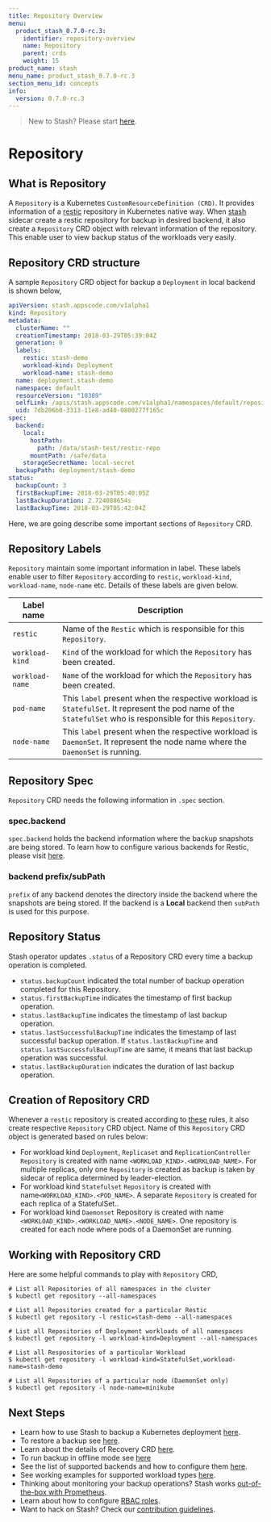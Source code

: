 ```yaml
---
title: Repository Overview
menu:
  product_stash_0.7.0-rc.3:
    identifier: repository-overview
    name: Repository
    parent: crds
    weight: 15
product_name: stash
menu_name: product_stash_0.7.0-rc.3
section_menu_id: concepts
info:
  version: 0.7.0-rc.3
---
```


> New to Stash? Please start [here](/products/stash/0.7.0-rc.3/concepts/README).

# Repository

## What is Repository
A `Repository` is a Kubernetes `CustomResourceDefinition (CRD)`. It provides information of a [restic](https://restic.net/) repository in Kubernetes native way. When [stash](/products/stash/0.7.0-rc.3/concepts/what-is-stash/overview) sidecar create a restic repository for backup in desired backend, it also create a `Repository` CRD object with relevant information of the repository. This enable user to view backup status of the workloads very easily.

## Repository CRD structure
A sample `Repository` CRD object for backup a `Deployment` in local backend is shown below,

```yaml
apiVersion: stash.appscode.com/v1alpha1
kind: Repository
metadata:
  clusterName: ""
  creationTimestamp: 2018-03-29T05:39:04Z
  generation: 0
  labels:
    restic: stash-demo
    workload-kind: Deployment
    workload-name: stash-demo
  name: deployment.stash-demo
  namespace: default
  resourceVersion: "10389"
  selfLink: /apis/stash.appscode.com/v1alpha1/namespaces/default/repositories/deployment.stash-demo
  uid: 7db206b0-3313-11e8-ad40-0800277f165c
spec:
  backend:
    local:
      hostPath:
        path: /data/stash-test/restic-repo
      mountPath: /safe/data
    storageSecretName: local-secret
  backupPath: deployment/stash-demo
status:
  backupCount: 3
  firstBackupTime: 2018-03-29T05:40:05Z
  lastBackupDuration: 2.724088654s
  lastBackupTime: 2018-03-29T05:42:04Z
```

Here, we are going describe some important sections of `Repository` CRD.

## Repository Labels

`Repository` maintain some important information in label. These labels enable user to filter `Repository` according to `restic`, `workload-kind`, `workload-name`, `node-name` etc. Details of these labels are given below.

| Label name      | Description                                                                                                                                                   |
| --------------- | ------------------------------------------------------------------------------------------------------------------------------------------------------------- |
| `restic`        | Name of the `Restic` which is responsible for this `Repository`.                                                                                              |
| `workload-kind` | `Kind` of the workload for which the `Repository` has been created.                                                                                           |
| `workload-name` | `Name` of the workload for which the `Repository` has been created.                                                                                           |
| `pod-name`      | This `label` present when the respective workload is  `StatefulSet`. It represent the pod name of the `StatefulSet` who is responsible for this `Repository`. |
| `node-name`     | This `label` present when the respective workload is  `DaemonSet`. It represent the node name where the  `DaemonSet` is running.                              |

## Repository Spec

`Repository` CRD needs the following information in `.spec` section.

### spec.backend

`spec.backend` holds the backend information where the backup snapshots are being stored. To learn how to configure various backends for Restic, please visit [here](/products/stash/0.7.0-rc.3/guides/backends).

### backend prefix/subPath

`prefix` of any backend denotes the directory inside the backend where the snapshots are being stored. If the backend is a **Local** backend then `subPath` is used for this purpose.

## Repository Status

Stash operator updates `.status` of a Repository CRD every time a backup operation is completed.

- `status.backupCount` indicated the total number of backup operation completed for this Repository.
- `status.firstBackupTime` indicates the timestamp of first backup operation.
- `status.lastBackupTime` indicates the timestamp of last backup operation.
- `status.lastSuccessfulBackupTime` indicates the timestamp of last successful backup operation. If `status.lastBackupTime` and `status.lastSuccessfulBackupTime` are same, it means that last backup operation was successful.
- `status.lastBackupDuration` indicates the duration of last backup operation.

## Creation of Repository CRD

Whenever a `restic` repository is created according to [these](/products/stash/0.7.0-rc.3/concepts/crds/restic#backup-repository-structure) rules, it also create respective `Repository` CRD object. Name of this `Repository` CRD object is generated based on rules below:

- For workload kind `Deployment`, `Replicaset` and `ReplicationController` `Repository` is created with name `<WORKLOAD_KIND>.<WORKLOAD_NAME>`. For multiple replicas, only one `Repository` is created as backup is taken by sidecar of replica determined by leader-election.
- For workload kind `Statefulset` `Repository` is created with name`<WORKLOAD_KIND>.<POD_NAME>`. A separate `Repository` is created for each replica of a StatefulSet..
- For workload kind `Daemonset` Repository is created with name `<WORKLOAD_KIND>.<WORKLOAD_NAME>.<NODE_NAME>`. One repository is created for each node where pods of a DaemonSet are running.

## Working with Repository CRD

Here are some helpful commands to play with `Repository` CRD,

```
# List all Repositories of all namespaces in the cluster
$ kubectl get repository --all-namespaces

# List all Repositories created for a particular Restic
$ kubectl get repository -l restic=stash-demo --all-namespaces

# List all Repositories of Deployment workloads of all namespaces
$ kubectl get repository -l workload-kind=Deployment --all-namespaces

# List all Respositories of a particular Workload
$ kubectl get repository -l workload-kind=StatefulSet,workload-name=stash-demo

# List all Repositories of a particular node (DaemonSet only)
$ kubectl get repository -l node-name=minikube
```

## Next Steps

- Learn how to use Stash to backup a Kubernetes deployment [here](/products/stash/0.7.0-rc.3/guides/backup).
- To restore a backup see [here](/products/stash/0.7.0-rc.3/guides/restore).
- Learn about the details of Recovery CRD [here](/products/stash/0.7.0-rc.3/concepts/crds/recovery).
- To run backup in offline mode see [here](/products/stash/0.7.0-rc.3/guides/offline_backup)
- See the list of supported backends and how to configure them [here](/products/stash/0.7.0-rc.3/guides/backends).
- See working examples for supported workload types [here](/products/stash/0.7.0-rc.3/guides/workloads).
- Thinking about monitoring your backup operations? Stash works [out-of-the-box with Prometheus](/products/stash/0.7.0-rc.3/guides/monitoring).
- Learn about how to configure [RBAC roles](/products/stash/0.7.0-rc.3/guides/rbac).
- Want to hack on Stash? Check our [contribution guidelines](/products/stash/0.7.0-rc.3/CONTRIBUTING).
